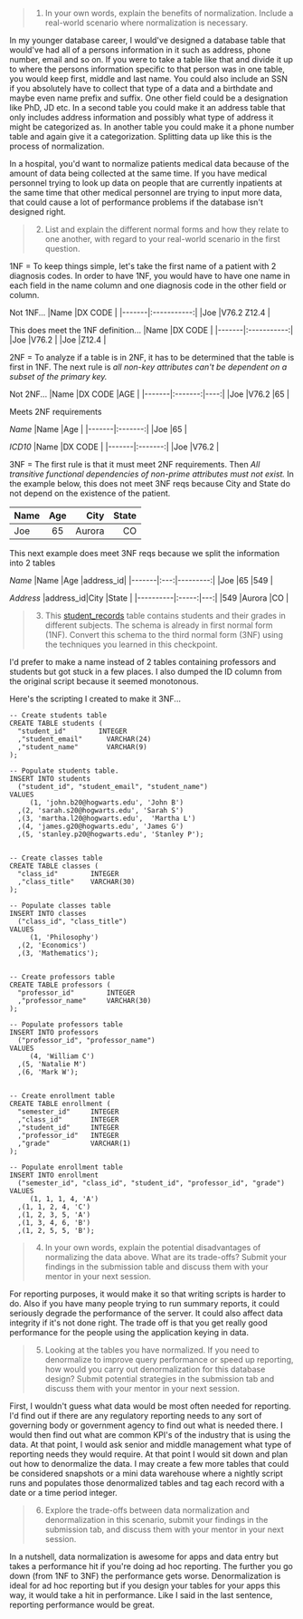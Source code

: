 > 1. In your own words, explain the benefits of normalization. Include a real-world scenario where normalization is necessary.

In my younger database career, I would've designed a database table that would've had all of a persons information in it such as address, phone number, email and so on.  If you were to take a table like that and divide it up to where the persons information specific to that person was in one table, you would keep first, middle and last name.  You could also include an SSN if you absolutely have to collect that type of a data and a birthdate and maybe even name prefix and suffix. One other field could be a designation like PhD, JD etc.  In a second table you could make it an address table that only includes address information and possibly what type of address it might be categorized as. In another table you could make it a phone number table and again give it a categorization. Splitting data up like this is the process of normalization.

In a hospital, you'd want to normalize patients medical data because of the amount of data being collected at the same time. If you have medical personnel trying to look up data on people that are currently inpatients at the same time that other medical personnel are trying to input more data, that could cause a lot of performance problems if the database isn't designed right.

> 2. List and explain the different normal forms and how they relate to one another, with regard to your real-world scenario in the first question.

1NF = To keep things simple, let's take the first name of a patient with 2 diagnosis codes. In order to have 1NF, you would have to have one name in each field in the name column and one diagnosis code in the other field or column.

Not 1NF...
|Name   |DX CODE      |
|-------|:-----------:|
|Joe    |V76.2 Z12.4  |

This does meet the 1NF definition...
|Name   |DX CODE      |
|-------|:-----------:|
|Joe    |V76.2        |
|Joe    |Z12.4        |

2NF = To analyze if a table is in 2NF, it has to be determined that the table is first in 1NF. The next rule is *all non-key attributes can't be dependent on a subset of the primary key.*

Not 2NF...
|Name   |DX CODE  |AGE  |
|-------|:-------:|----:|
|Joe    |V76.2    |65   |

Meets 2NF requirements

*Name*
|Name   |Age      |
|-------|:-------:|
|Joe    |65       |

*ICD10*
|Name   |DX CODE  |
|-------|:-------:|
|Joe    |V76.2    |

3NF = The first rule is that it must meet 2NF requirements. Then *All transitive functional dependencies of non-prime attributes must not exist.* In the example below, this does not meet 3NF reqs because City and State do not depend on the existence of the patient.

|Name   |Age  |City       |State |
|-------|:---:|----------:|-----:|
|Joe    |65   |Aurora     |CO    |

This next example does meet 3NF reqs because we split the information into 2 tables

*Name*
|Name   |Age  |address_id|
|-------|:---:|---------:|
|Joe    |65   |549       |

*Address*
|address_id|City |State |
|----------|:-----:|---:|
|549       |Aurora |CO  |

> 3. This [student_records](https://www.db-fiddle.com/f/kwVrsocvpqgfS1gNkAP51T/0) table contains students and their grades in different subjects. The schema is already in first normal form (1NF). Convert this schema to the third normal form (3NF) using the techniques you learned in this checkpoint.

I'd prefer to make a name instead of 2 tables containing professors and students but got stuck in a few places. I also dumped the ID column from the original script because it seemed monotonous.

Here's the scripting I created to make it 3NF...

```
-- Create students table
CREATE TABLE students (
  "student_id"     	  INTEGER
  ,"student_email"  	VARCHAR(24)
  ,"student_name"   	VARCHAR(9)
);

-- Populate students table.
INSERT INTO students
  ("student_id", "student_email", "student_name")
VALUES
	 (1, 'john.b20@hogwarts.edu', 'John B')
  ,(2, 'sarah.s20@hogwarts.edu', 'Sarah S')
  ,(3, 'martha.l20@hogwarts.edu',  'Martha L')
  ,(4, 'james.g20@hogwarts.edu', 'James G')
  ,(5, 'stanley.p20@hogwarts.edu', 'Stanley P');


-- Create classes table
CREATE TABLE classes (
  "class_id"     	INTEGER
  ,"class_title"	VARCHAR(30)
);

-- Populate classes table
INSERT INTO classes
  ("class_id", "class_title")
VALUES
	 (1, 'Philosophy')
  ,(2, 'Economics')
  ,(3, 'Mathematics');


-- Create professors table
CREATE TABLE professors (
  "professor_id"     	INTEGER
  ,"professor_name"		VARCHAR(30)
);

-- Populate professors table
INSERT INTO professors
  ("professor_id", "professor_name")
VALUES
	 (4, 'William C')
  ,(5, 'Natalie M')
  ,(6, 'Mark W');


-- Create enrollment table
CREATE TABLE enrollment (
  "semester_id"		INTEGER
  ,"class_id" 		INTEGER
  ,"student_id" 	INTEGER
  ,"professor_id"	INTEGER
  ,"grade"		  	VARCHAR(1)
);

-- Populate enrollment table
INSERT INTO enrollment
  ("semester_id", "class_id", "student_id", "professor_id", "grade")
VALUES
	 (1, 1, 1, 4, 'A')
  ,(1, 1, 2, 4, 'C')
  ,(1, 2, 3, 5, 'A')
  ,(1, 3, 4, 6, 'B')
  ,(1, 2, 5, 5, 'B');
```

> 4. In your own words, explain the potential disadvantages of normalizing the data above. What are its trade-offs? Submit your findings in the submission table and discuss them with your mentor in your next session.

For reporting purposes, it would make it so that writing scripts is harder to do.  Also if you have many people trying to run summary reports, it could seriously degrade the performance of the server. It could also affect data integrity if it's not done right. The trade off is that you get really good performance for the people using the application keying in data.

> 5. Looking at the tables you have normalized. If you need to denormalize to improve query performance or speed up reporting, how would you carry out denormalization for this database design? Submit potential strategies in the submission tab and discuss them with your mentor in your next session.

First, I wouldn't guess what data would be most often needed for reporting.  I'd find out if there are any regulatory reporting needs to any sort of governing body or government agency to find out what is needed there.  I would then find out what are common KPI's of the industry that is using the data. At that point, I would ask senior and middle management what type of reporting needs they would require. At that point I would sit down and plan out how to denormalize the data. I may create a few more tables that could be considered snapshots or a mini data warehouse where a nightly script runs and populates those denormalized tables and tag each record with a date or a time period integer.

> 6. Explore the trade-offs between data normalization and denormalization in this scenario, submit your findings in the submission tab, and discuss them with your mentor in your next session.

In a nutshell, data normalization is awesome for apps and data entry but takes a performance hit if you're doing ad hoc reporting.  The further you go down (from 1NF to 3NF) the performance gets worse. Denormalization is ideal for ad hoc reporting but if you design your tables for your apps this way, it would take a hit in performance. Like I said in the last sentence, reporting performance would be great. 
